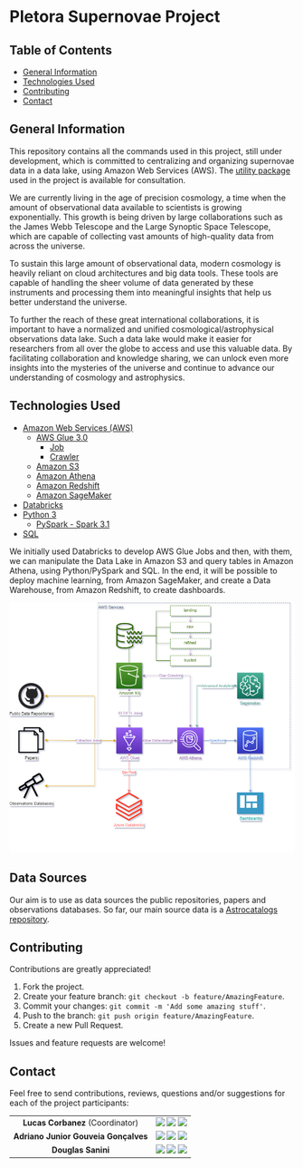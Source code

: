 # Pletora Supernovae Project

## Table of Contents

* [General Information](#general-information)
* [Technologies Used](#technologies-used)
* [Contributing](#contributing)
* [Contact](#contact)

## General Information

This repository contains all the commands used in this project, still under development, which is committed to centralizing and organizing supernovae data in a data lake, using Amazon Web Services (AWS). The [utility package](https://github.com/Pletora-Data-Solutions/Glue-DataLake-Utility-Package) used in the project is available for consultation.

We are currently living in the age of precision cosmology, a time when the amount of observational data available to scientists is growing exponentially. This growth is being driven by large collaborations such as the James Webb Telescope and the Large Synoptic Space Telescope, which are capable of collecting vast amounts of high-quality data from across the universe. 
 
To sustain this large amount of observational data, modern cosmology is heavily reliant on cloud architectures and big data tools. These tools are capable of handling the sheer volume of data generated by these instruments and processing them into meaningful insights that help us better understand the universe. 
 
To further the reach of these great international collaborations, it is important to have a normalized and unified cosmological/astrophysical observations data lake. Such a data lake would make it easier for researchers from all over the globe to access and use this valuable data. By facilitating collaboration and knowledge sharing, we can unlock even more insights into the mysteries of the universe and continue to advance our understanding of cosmology and astrophysics.

## Technologies Used

* [Amazon Web Services (AWS)](https://aws.amazon.com/)
  * [AWS Glue 3.0](https://aws.amazon.com/glue/)
    * [Job](https://docs.aws.amazon.com/glue/latest/dg/add-job.html)
    * [Crawler](https://docs.aws.amazon.com/glue/latest/dg/add-crawler.html)
  * [Amazon S3](https://aws.amazon.com/pt/s3/)
  * [Amazon Athena](https://aws.amazon.com/athena/)
  * [Amazon Redshift](https://aws.amazon.com/redshift/)
  * [Amazon SageMaker](https://aws.amazon.com/sagemaker/)
* [Databricks](https://www.databricks.com/)
* [Python 3](https://www.python.org/)
    * [PySpark - Spark 3.1](https://spark.apache.org/docs/latest/api/python/)
* [SQL](https://pt.wikipedia.org/wiki/SQL)

We initially used Databricks to develop AWS Glue Jobs and then, with them, we can manipulate the Data Lake in Amazon S3 and query tables in Amazon Athena, using Python/PySpark and SQL. In the end, it will be possible to deploy machine learning, from Amazon SageMaker, and create a Data Warehouse, from Amazon Redshift, to create dashboards.

![datalake_arch](Images/datalake_arch.png)

## Data Sources

Our aim is to use as data sources the public repositories, papers and observations databases. So far, our main source data is a [Astrocatalogs repository](https://github.com/astrocatalogs/supernovae).

## Contributing 

Contributions are greatly appreciated!

1. Fork the project.
2. Create your feature branch: `git checkout -b feature/AmazingFeature`.
3. Commit your changes: `git commit -m 'Add some amazing stuff'`.
4. Push to the branch: `git push origin feature/AmazingFeature`.
5. Create a new Pull Request.

Issues and feature requests are welcome!

## Contact

Feel free to send contributions, reviews, questions and/or suggestions for each of the project participants:

<div  align="center"> 
<table>
  <tr>
    <td align="center"> <b> Lucas Corbanez </b> (Coordinator)</td>
    <td>
      <a href="https://github.com/Corbanez97" target="_blank"><img src="https://img.shields.io/badge/GitHub-100000?style=for-the-badge&logo=github&logoColor=white" target="_blank"></a> 
      <a href="https://www.linkedin.com/in/lucas-corbanez/" target="_blank"><img src="https://img.shields.io/badge/-LinkedIn-%230077B5?style=for-the-badge&logo=linkedin&logoColor=white" target="_blank"></a> 
      <a href = "mailto:lucascorbanez@gmail.com"><img src="https://img.shields.io/badge/Gmail-D14836?style=for-the-badge&logo=gmail&logoColor=white" target="_blank"></a>
      </td>
  </tr>
  <tr>
    <td align="center"> <b> Adriano Junior Gouveia Gonçalves </b> </td>
    <td>
      <a href="https://github.com/DrAdriano" target="_blank"><img src="https://img.shields.io/badge/GitHub-100000?style=for-the-badge&logo=github&logoColor=white" target="_blank"></a> 
      <a href="https://www.linkedin.com/in/sradriano/" target="_blank"><img src="https://img.shields.io/badge/-LinkedIn-%230077B5?style=for-the-badge&logo=linkedin&logoColor=white" target="_blank"></a> 
      <a href = "mailto:sradriano@uel.br"><img src="https://img.shields.io/badge/Gmail-D14836?style=for-the-badge&logo=gmail&logoColor=white" target="_blank"></a>
    </td>
  </tr>
  <tr>
    <td align="center"> <b> Douglas Sanini </b> </td>
    <td>
      <a href="https://github.com/douglas-sanini" target="_blank"><img src="https://img.shields.io/badge/GitHub-100000?style=for-the-badge&logo=github&logoColor=white" target="_blank"></a> 
      <a href="https://www.linkedin.com/in/douglas-sanini/" target="_blank"><img src="https://img.shields.io/badge/-LinkedIn-%230077B5?style=for-the-badge&logo=linkedin&logoColor=white" target="_blank"></a> 
      <a href = "mailto:sanini.douglas@gmail.com"><img src="https://img.shields.io/badge/Gmail-D14836?style=for-the-badge&logo=gmail&logoColor=white" target="_blank"></a>
    </td>
  </tr>
</table>
</div>
